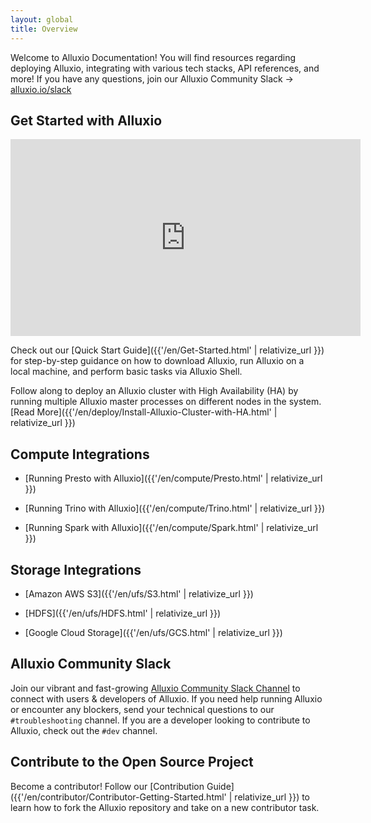 ```yaml
---
layout: global
title: Overview
---
```


Welcome to Alluxio Documentation! You will find resources regarding deploying Alluxio, integrating with various tech stacks, API references, and more! If you have any questions, join our Alluxio Community Slack &rarr; [alluxio.io/slack](https://www.alluxio.io/slack)

## Get Started with Alluxio

<iframe width="560" height="315" src="https://www.youtube.com/embed/5YQvvznT5cI" title="YouTube video player" frameborder="0" allow="accelerometer; autoplay; clipboard-write; encrypted-media; gyroscope; picture-in-picture; web-share" allowfullscreen></iframe>

Check out our [Quick Start Guide]({{'/en/Get-Started.html' | relativize_url }}) for step-by-step guidance on how to download Alluxio, run Alluxio on a local machine, and perform basic tasks via Alluxio Shell.

Follow along to deploy an Alluxio cluster with High Availability (HA) by running multiple Alluxio master processes on different nodes in the system. [Read More]({{'/en/deploy/Install-Alluxio-Cluster-with-HA.html' | relativize_url }})

## Compute Integrations
* [Running Presto with Alluxio]({{'/en/compute/Presto.html' | relativize_url }})

* [Running Trino with Alluxio]({{'/en/compute/Trino.html' | relativize_url }})

* [Running Spark with Alluxio]({{'/en/compute/Spark.html' | relativize_url }})

## Storage Integrations
* [Amazon AWS S3]({{'/en/ufs/S3.html' | relativize_url }})

* [HDFS]({{'/en/ufs/HDFS.html' | relativize_url }})

* [Google Cloud Storage]({{'/en/ufs/GCS.html' | relativize_url }})

## Alluxio Community Slack

Join our vibrant and fast-growing [Alluxio Community Slack Channel](https://www.alluxio.io/slack) to connect with users & developers of Alluxio. If you need help running Alluxio or encounter any blockers, send your technical questions to our `#troubleshooting` channel. If you are a developer looking to contribute to Alluxio, check out the `#dev` channel.

## Contribute to the Open Source Project

Become a contributor! Follow our [Contribution Guide]({{'/en/contributor/Contributor-Getting-Started.html' | relativize_url }}) to learn how to fork the Alluxio repository and take on a new contributor task.
